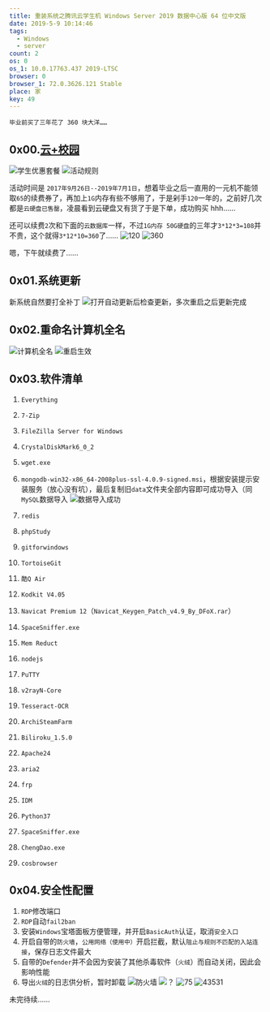 ```yaml
---
title: 重装系统之腾讯云学生机 Windows Server 2019 数据中心版 64 位中文版
date: 2019-5-9 10:14:46
tags:
  - Windows
  - server
count: 2
os: 0
os_1: 10.0.17763.437 2019-LTSC
browser: 0
browser_1: 72.0.3626.121 Stable
place: 家
key: 49
---
```

    毕业前买了三年花了 360 块大洋……
<!-- more -->

## 0x00.[云+校园](https://cloud.tencent.com/act/campus)
![学生优惠套餐](https://i1.yuangezhizao.cn/Win-10/20190509101114.jpg!webp)
![活动规则](https://i1.yuangezhizao.cn/Win-10/20190509101225.jpg!webp)

活动时间是 `2017年9月26日--2019年7月1日`，想着毕业之后一直用的一元机不能领取`65`的续费券了，再加上`1G`内存有些不够用了，于是剁手`120`一年的，之前好几次都是`云硬盘已售罄`，凌晨看到云硬盘又有货了于是下单，成功购买 hhh……

还可以续费`2`次和下面的`云数据库`一样，不过`1G内存 50G硬盘`的三年才`3*12*3=108`并不贵，这个就得`3*12*10=360`了……
![120](https://i1.yuangezhizao.cn/Win-10/20190509225755.jpg!webp)
![360](https://i1.yuangezhizao.cn/Win-10/20190509225827.jpg!webp)

嗯，下午就续费了……

## 0x01.系统更新
新系统自然要打全补丁
![打开自动更新后检查更新，多次重启之后更新完成](https://i1.yuangezhizao.cn/Win-10/20190509103021.jpg!webp)

## 0x02.重命名计算机全名
![计算机全名](https://i1.yuangezhizao.cn/Win-10/20190509102418.jpg!webp)
![重启生效](https://i1.yuangezhizao.cn/Win-10/20190509102855.jpg!webp)

## 0x03.软件清单
1. `Everything`
2. `7-Zip`
3. `FileZilla Server for Windows`
4. `CrystalDiskMark6_0_2`
5. `wget.exe`
6. `mongodb-win32-x86_64-2008plus-ssl-4.0.9-signed.msi`，根据安装提示安装服务（放心没有坑），最后复制旧`data`文件夹全部内容即可成功导入（同`MySQL`数据导入
![数据导入成功](https://i1.yuangezhizao.cn/Win-10/20190509120921.jpg!webp)

7. `redis`
8. `phpStudy`
9. `gitforwindows`
10. `TortoiseGit`
11. `酷Q Air`
12. `Kodkit V4.05`
13. `Navicat Premium 12`（`Navicat_Keygen_Patch_v4.9_By_DFoX.rar`）
14. `SpaceSniffer.exe`
15. `Mem Reduct`
16. `nodejs`
17. `PuTTY`
18. `v2rayN-Core`
19. `Tesseract-OCR`
20. `ArchiSteamFarm`
21. `Biliroku_1.5.0`
22. `Apache24`
23. `aria2`
24. `frp`
25. `IDM`
26. `Python37`
27. `SpaceSniffer.exe`
28. `ChengDao.exe`
29. `cosbrowser`

## 0x04.安全性配置
1. `RDP`修改端口
2. `RDP`自动`fail2ban`
3. 安装`Windows`宝塔面板方便管理，并开启`BasicAuth`认证，取消`安全入口`
4. 开启自带的`防火墙`，`公用网络（使用中）`开启拦截，默认`阻止与规则不匹配的入站连接`，保存日志文件最大
5. 自带的`Defender`并不会因为安装了其他杀毒软件（`火绒`）而自动关闭，因此会影响性能
6. 导出`火绒`的日志供分析，暂时卸载
![防火墙](https://i1.yuangezhizao.cn/Win-10/20201031162408.jpg!webp)
![？](https://i1.yuangezhizao.cn/Win-10/20201031164124.jpg!webp)
![75](https://i1.yuangezhizao.cn/Win-10/20201031164148.jpg!webp)
![43531](https://i1.yuangezhizao.cn/Win-10/20201031170009.jpg!webp)

未完待续……